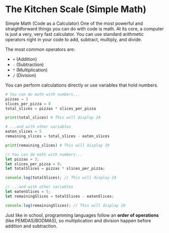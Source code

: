 # The Kitchen Scale (Simple Math)

Simple Math (Code as a Calculator) One of the most powerful and straightforward things you can do with code is math. At its core, a computer is just a very, very fast calculator. You can use standard arithmetic operators right in your code to add, subtract, multiply, and divide.

The most common operators are:

* `+` (Addition)
* `-` (Subtraction)
* `*` (Multiplication)
* `/` (Division)

You can perform calculations directly or use variables that hold numbers.

<!-- langtabs-start -->

```py
# You can do math with numbers...
pizzas = 3
slices_per_pizza = 8
total_slices = pizzas * slices_per_pizza

print(total_slices) # This will display 24

# ...and with other variables
eaten_slices = 5
remaining_slices = total_slices - eaten_slices

print(remaining_slices) # This will display 19
```

```js
// You can do math with numbers...
let pizzas = 3;
let slices_per_pizza = 8;
let totalSlices = pizzas * slices_per_pizza;

console.log(totalSlices); // This will display 24

// ...and with other variables
let eatenSlices = 5;
let remainingSlices = totalSlices - eatenSlices;

console.log(remainingSlices); // This will display 19
```

<!-- langtabs-end -->

Just like in school, programming languages follow an **order of operations** (like PEMDAS/BODMAS), so multiplication and division happen before addition and subtraction.
